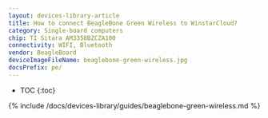 ```yaml
---
layout: devices-library-article
title: How to connect BeagleBone Green Wireless to WinstarCloud?
category: Single-board computers
chip: TI Sitara AM3358BZCZA100
connectivity: WIFI, Bluetooth
vendor: BeagleBoard
deviceImageFileName: beaglebone-green-wireless.jpg
docsPrefix: pe/
---
```



* TOC
{:toc}

{% include /docs/devices-library/guides/beaglebone-green-wireless.md %}